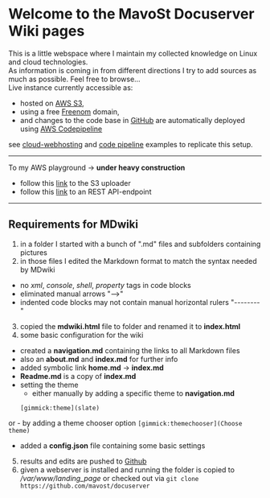 # Welcome to the MavoSt Docuserver Wiki pages
This is a little webspace where I maintain my collected knowledge on Linux and cloud technologies.  
As information is coming in from different directions I try to add sources as much as possible.
Feel free to browse...  
Live instance currently accessible as:  
  - hosted on [AWS S3](https://docs.aws.amazon.com/AmazonS3/latest/userguide/WebsiteHosting.html),  
  - using a free [Freenom](https://www.freenom.com/en/index.html?lang=en) domain,  
  - and changes to the code base in [GitHub](https://github.com/mavost/docuserver) are automatically deployed using [AWS Codepipeline](https://aws.amazon.com/codepipeline/?nc=bc&pg=pr)

see [cloud-webhosting](https://rajesh-r6r.medium.com/hosting-a-free-website-on-aws-s3-with-freenom-domains-for-dummies-a363aac39b1e) 
and [code pipeline](https://james-turner.medium.com/connecting-github-to-aws-codepipeline-ce19a4a2f213) examples to replicate this setup.

---
To my AWS playground &rightarrow; **under heavy construction**  
  - follow this [link](uploader/index.html) to the S3 uploader  
  - follow this [link](https://api.mavost.ml/greetings) to an REST API-endpoint

---
## Requirements for MDwiki
1. in a folder I started with a bunch of ".md" files and subfolders containing pictures
2. in those files I edited the Markdown format to match the syntax needed by MDwiki
  - no *xml*, *console*, *shell*, *property* tags in code blocks
  - eliminated manual arrows "-->"
  - indented code blocks may not contain manual horizontal rulers "--------"
3. copied the **mdwiki.html** file to folder and renamed it to **index.html**
4. some basic configuration for the wiki
  - created a **navigation.md** containing the links to all Markdown files
  - also an **about.md** and **index.md** for further info
  - added symbolic link **home.md** &rightarrow; **index.md**
  - **Readme.md** is a copy of **index.md**
  - setting the theme 
    - either manually by adding a specific theme to **navigation.md**
    ```
    [gimmick:theme](slate)
    ```
  or
    - by adding a theme chooser option
    ```
    [gimmick:themechooser](Choose theme)
    ```
  - added a **config.json** file containing some basic settings
5. results and edits are pushed to [Github](https://github.com/mavost/docuserver)
6. given a webserver is installed and running the folder is copied to */var/www/landing_page*
or checked out via  `git clone https://github.com/mavost/docuserver`
